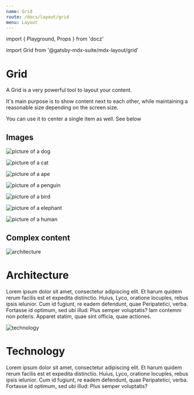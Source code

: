 ```yaml
---
name: Grid
route: /docs/layout/grid
menu: Layout
---
```


import { Playground, Props } from 'docz'

import Grid from '@gatsby-mdx-suite/mdx-layout/grid'

# Grid

A Grid is a very powerful tool to layout your content.

It's main purpose is to show content next to each other, while maintaining a reasonable size depending on the screen size.

You can use it to center a single item as well. See below

<Props of={Grid} />

## Images

<Playground>
  <Grid minWidth="100px" maxWidth="180px" center>

![picture of a dog](https://source.unsplash.com/400x300/weekly?dog)

![picture of a cat](https://source.unsplash.com/400x300/weekly?cat)

![picture of a ape](https://source.unsplash.com/400x300/weekly?ape)

![picture of a penguin](https://source.unsplash.com/400x300/weekly?penguin)

![picture of a bird](https://source.unsplash.com/400x300/weekly?bird)

![picture of a elephant](https://source.unsplash.com/400x300/weekly?elephant)

![picture of a human](https://source.unsplash.com/400x300/weekly?human)

  </Grid>
</Playground>

## Complex content

<Playground>
  <Grid>
  <div>

![architecture](https://source.unsplash.com/800x600/weekly?architecture)

# Architecture

Lorem ipsum dolor sit amet, consectetur adipiscing elit. Et harum quidem rerum facilis est et expedita distinctio. Huius, Lyco, oratione locuples, rebus ipsis ielunior. Cum id fugiunt, re eadem defendunt, quae Peripatetici, verba. Fortasse id optimum, sed ubi illud: Plus semper voluptatis? Iam contemni non poteris. Apparet statim, quae sint officia, quae actiones.

  </div>
  <div>

![technology](https://source.unsplash.com/800x600/weekly?technology)

# Technology

Lorem ipsum dolor sit amet, consectetur adipiscing elit. Et harum quidem rerum facilis est et expedita distinctio. Huius, Lyco, oratione locuples, rebus ipsis ielunior. Cum id fugiunt, re eadem defendunt, quae Peripatetici, verba. Fortasse id optimum, sed ubi illud: Plus semper voluptatis?

  </div>
  </Grid>
</Playground>
